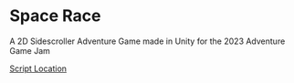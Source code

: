 # Space Race
 A 2D Sidescroller Adventure Game made in Unity for the 2023 Adventure Game Jam

 [Script Location](https://github.com/raf-aye/Space-Race/tree/main/Assets/Scripts)
